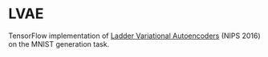 # LVAE
TensorFlow implementation of [Ladder Variational Autoencoders](https://papers.nips.cc/paper/6275-ladder-variational-autoencoders.pdf) (NIPS 2016) on the MNIST generation task.


